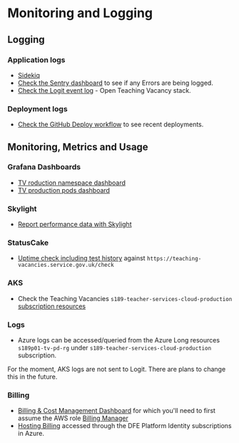 # Monitoring and Logging

## Logging

### Application logs

- [Sidekiq](https://teaching-vacancies.service.gov.uk/sidekiq)
- [Check the Sentry dashboard](https://sentry.io/organizations/teaching-vacancies/issues) to see if any Errors are being logged.
- [Check the Logit event log](https://dashboard.logit.io) - Open Teaching Vacancy stack.

### Deployment logs

- [Check the GitHub Deploy workflow](https://github.com/DFE-Digital/teaching-vacancies/actions?query=workflow%3ADeploy) to see recent deployments.

## Monitoring, Metrics and Usage

### Grafana Dashboards

- [TV roduction namespace dashboard](https://grafana.teacherservices.cloud/d/k8s_views_ns/kubernetes-views-namespaces?orgId=1&refresh=10s&var-datasource=P5DCFC7561CCDE821&var-cluster=prometheus&var-namespace=tv-production&var-resolution=30s&var-created_by=All&from=now-3h&to=now)
- [TV production pods dashboard](https://grafana.teacherservices.cloud/d/k8s_views_pods/kubernetes-views-pods?orgId=1&refresh=10s&var-datasource=P5DCFC7561CCDE821&var-cluster=prometheus&var-namespace=tv-production&var-deployment=All&var-pod=All&var-resolution=30s&from=now-3h&to=now)

### Skylight

- [Report performance data with Skylight](https://www.skylight.io/app/applications/xsMWeSG9ned8/recent/6h/endpoints)

### StatusCake

- [Uptime check including test history](https://app.statuscake.com/UptimeStatus.php?tid=5636370) against `https://teaching-vacancies.service.gov.uk/check`

### AKS

- Check the Teaching Vacancies `s189-teacher-services-cloud-production` [subscription resources](https://portal.azure.com/)

### Logs

- Azure logs can be accessed/queried from the Azure Long resources `s189p01-tv-pd-rg` under `s189-teacher-services-cloud-production` subscription.


For the moment, AKS logs are not sent to Logit. There are plans to change this in the future.


### Billing

- [Billing & Cost Management Dashboard](https://console.aws.amazon.com/billing/home#/) for which you'll need to first assume the AWS role [Billing Manager](https://console.aws.amazon.com/iam/home?region=eu-west-2#/roles/BillingManager)
- [Hosting Billing](https://portal.azure.com/?feature.msaljs=true#view/Microsoft_Azure_Billing/SubscriptionsBladeV1) accessed through the DFE Platform Identity subscriptions in Azure.
